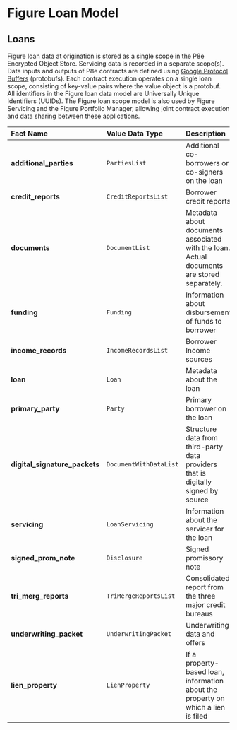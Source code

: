 # Figure Loan Model

## Loans

Figure loan data at origination is stored as a single scope in the P8e Encrypted Object Store. Servicing data is recorded in a separate scope\(s\). Data inputs and outputs of P8e contracts are defined using [Google Protocol Buffers](https://developers.google.com/protocol-buffers) \(protobufs\). Each contract execution operates on a single loan scope, consisting of key-value pairs where the value object is a protobuf. All identifiers in the Figure loan data model are Universally Unique Identifiers \(UUIDs\).  The Figure loan scope model is also used by Figure Servicing and the Figure Portfolio Manager, allowing joint contract execution and data sharing between these applications.

| Fact Name | Value Data Type | Description |
| :--- | :--- | :--- |
| **additional\_parties** | `PartiesList` | Additional co-borrowers or co-signers on the loan |
| **credit\_reports** | `CreditReportsList` | Borrower credit reports |
| **documents** | `DocumentList` | Metadata about documents associated with the loan. Actual documents are stored separately. |
| **funding** | `Funding` | Information about disbursement of funds to borrower |
| **income\_records** | `IncomeRecordsList` | Borrower Income sources |
| **loan** | `Loan` | Metadata about the loan |
| **primary\_party** | `Party` | Primary borrower on the loan |
| **digital\_signature\_packets** | `DocumentWithDataList` | Structure data from third-party data providers that is digitally signed by source |
| **servicing** | `LoanServicing` | Information about the servicer for the loan |
| **signed\_prom\_note** | `Disclosure` | Signed promissory note |
| **tri\_merg\_reports** | `TriMergeReportsList` | Consolidated report from the three major credit bureaus |
| **underwriting\_packet** | `UnderwritingPacket` | Underwriting data and offers |
| **lien\_property** | `LienProperty` | If a property-based loan, information about the property on which a lien is filed |



